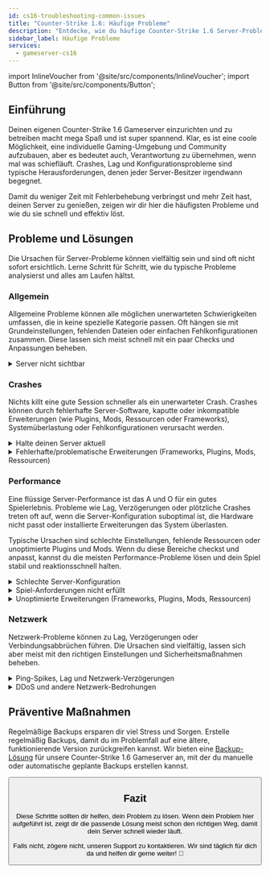 ```yaml
---
id: cs16-troubleshooting-common-issues
title: "Counter-Strike 1.6: Häufige Probleme"
description: "Entdecke, wie du häufige Counter-Strike 1.6 Server-Probleme behebst, damit dein Spiel reibungslos läuft → Jetzt mehr erfahren"
sidebar_label: Häufige Probleme
services:
  - gameserver-cs16
---
```


import InlineVoucher from '@site/src/components/InlineVoucher';
import Button from '@site/src/components/Button';

## Einführung

Deinen eigenen Counter-Strike 1.6 Gameserver einzurichten und zu betreiben macht mega Spaß und ist super spannend. Klar, es ist eine coole Möglichkeit, eine individuelle Gaming-Umgebung und Community aufzubauen, aber es bedeutet auch, Verantwortung zu übernehmen, wenn mal was schiefläuft. Crashes, Lag und Konfigurationsprobleme sind typische Herausforderungen, denen jeder Server-Besitzer irgendwann begegnet.

Damit du weniger Zeit mit Fehlerbehebung verbringst und mehr Zeit hast, deinen Server zu genießen, zeigen wir dir hier die häufigsten Probleme und wie du sie schnell und effektiv löst.


<InlineVoucher />



## Probleme und Lösungen

Die Ursachen für Server-Probleme können vielfältig sein und sind oft nicht sofort ersichtlich. Lerne Schritt für Schritt, wie du typische Probleme analysierst und alles am Laufen hältst.

### Allgemein
Allgemeine Probleme können alle möglichen unerwarteten Schwierigkeiten umfassen, die in keine spezielle Kategorie passen. Oft hängen sie mit Grundeinstellungen, fehlenden Dateien oder einfachen Fehlkonfigurationen zusammen. Diese lassen sich meist schnell mit ein paar Checks und Anpassungen beheben.

<details>
  <summary>Server nicht sichtbar</summary>

Wenn dein Server nicht in der Serverliste auftaucht, kann das daran liegen, dass die Initialisierung nicht erfolgreich abgeschlossen wurde. Das kann z.B. an einer fehlerhaften Konfiguration oder beschädigten Dateien liegen. Weitere Infos findest du meist in der Server-Konsole oder in Logdateien. Außerdem solltest du sicherstellen, dass keine falschen Filtereinstellungen in der Serverliste aktiv sind, die verhindern, dass dein Server angezeigt wird.

</details>


### Crashes

Nichts killt eine gute Session schneller als ein unerwarteter Crash. Crashes können durch fehlerhafte Server-Software, kaputte oder inkompatible Erweiterungen (wie Plugins, Mods, Ressourcen oder Frameworks), Systemüberlastung oder Fehlkonfigurationen verursacht werden.

<details>
  <summary>Halte deinen Server aktuell</summary>

Deinen Gameserver immer auf der neuesten Version zu betreiben ist essenziell für Stabilität, Sicherheit und Kompatibilität. Game-Updates, Framework-Änderungen oder Anpassungen an Drittanbieter-Tools können sonst zu ernsten Problemen führen, wenn dein Server veraltet ist.

Ein veralteter Gameserver kann Crashes, unerwartetes Verhalten oder sogar Startprobleme verursachen.

![img](https://screensaver01.zap-hosting.com/index.php/s/JXLHyHeMJqErHLJ/preview)


</details>

<details>
  <summary>Fehlerhafte/problematische Erweiterungen (Frameworks, Plugins, Mods, Ressourcen)</summary>

Crashes werden oft durch fehlerhafte oder veraltete Erweiterungen verursacht. Egal ob Framework, Plugin, Mod oder Ressource – Probleme tauchen auf, wenn eine Erweiterung nicht mit der aktuellen Spielversion kompatibel ist oder Bugs im Code hat.

Das kann zu unerwarteten Server-Crashes, Freezes oder Fehlern führen, vor allem wenn mehrere problematische Erweiterungen zusammenwirken. Wenn du vermutest, dass eine Erweiterung schuld ist, deaktiviere sie testweise und schau, ob dein Server stabil bleibt. So findest du schnell heraus, welche Erweiterung Ärger macht.

Achte darauf, dass alle Erweiterungen, die du nutzt, aktuell, aktiv gepflegt und auf Kompatibilität mit deiner Spielversion getestet sind, um Crashes und Ausfälle zu vermeiden.

Um die Ursache von Crashes zu isolieren, hilft es oft, zusätzlichen Content temporär zu deaktivieren. Starte mit einer Minimal-Konfiguration und prüfe, ob das Problem weiterhin besteht. Wenn nicht, füge Erweiterungen, Mods oder Ressourcen Schritt für Schritt wieder hinzu und teste nach jedem Schritt. So findest du gezielt den Übeltäter. Diese Methode spart Zeit und basiert auf Fakten statt Vermutungen.

</details>

### Performance

Eine flüssige Server-Performance ist das A und O für ein gutes Spielerlebnis. Probleme wie Lag, Verzögerungen oder plötzliche Crashes treten oft auf, wenn die Server-Konfiguration suboptimal ist, die Hardware nicht passt oder installierte Erweiterungen das System überlasten.

Typische Ursachen sind schlechte Einstellungen, fehlende Ressourcen oder unoptimierte Plugins und Mods. Wenn du diese Bereiche checkst und anpasst, kannst du die meisten Performance-Probleme lösen und dein Spiel stabil und reaktionsschnell halten.

<details>
  <summary>Schlechte Server-Konfiguration</summary>

Falsche oder schlecht angepasste Server-Einstellungen können zu höherem Ressourcenverbrauch führen und Performance-Probleme wie Lag oder Ruckler verursachen. Achte darauf, dass deine Konfigurationswerte den empfohlenen Einstellungen für dein Spiel und die Servergröße entsprechen. Überprüfe und passe sie bei Bedarf an, damit dein Server möglichst effizient läuft.

Du kannst deine Konfiguration über die verfügbaren Einstellungen im **Settings** Bereich oder direkt in den Konfigurationsdateien unter **Configs** im Webinterface ändern.

</details>

<details>
  <summary>Spiel-Anforderungen nicht erfüllt</summary>

Damit dein Gameserver flüssig und zuverlässig läuft, ist es wichtig, eine Konfiguration zu wählen, die zu deinem geplanten Projekt passt. Die Anforderungen variieren stark je nach Spiel, Nutzung von Erweiterungen wie Mods, Plugins oder Ressourcen und der erwarteten Spielerzahl.

ZAP-Hosting gibt dir während der Bestellung eine empfohlene Mindestkonfiguration an die Hand. Diese basiert auf typischen Anwendungsfällen und soll dir helfen, gängige Performance-Probleme wie Lag, Crashes oder lange Ladezeiten zu vermeiden.

![img](https://screensaver01.zap-hosting.com/index.php/s/87ADJdwNAXxXxdk/preview)

Halte dich an diese Empfehlungen oder skaliere bei Bedarf hoch, um optimale Stabilität und das beste Erlebnis für dich und deine Spieler zu gewährleisten. Das ist eine Mindestempfehlung.

Je nach Umfang deines Projekts und Menge an zusätzlichem Content können die benötigten Ressourcen von Anfang an höher sein oder mit der Zeit steigen. In solchen Fällen ist ein Upgrade deines Gameserver-Pakets der einfachste Weg, um Performance und Stabilität sicherzustellen.

</details>

<details>
  <summary>Unoptimierte Erweiterungen (Frameworks, Plugins, Mods, Ressourcen)</summary>

Nicht alle Erweiterungen sind auf Performance getrimmt. Ob Framework, Plugin, Mod oder Ressource – schlechte Umsetzung kann auf deinem Server zu erheblichen Performance-Problemen führen. Oft funktioniert die Funktionalität zwar, aber die Ausführung ist ineffizient, zu komplex oder belastet die Server-Ressourcen unnötig.

Das kann zu hoher CPU-Auslastung, Speicherlecks, Lag oder sogar Crashes führen, besonders wenn mehrere unoptimierte Komponenten zusammenwirken. Achte immer darauf, dass Erweiterungen aktiv gepflegt, gut dokumentiert und auf Performance getestet sind. Im Zweifel hilft Feedback aus der Community oder das Monitoring der Server-Performance, um Problemquellen zu finden.

Um die Ursache von Performance-Problemen zu isolieren, hilft es oft, zusätzlichen Content temporär zu deaktivieren. Starte mit einer Minimal-Konfiguration und prüfe, ob das Problem weiterhin besteht. Wenn nicht, füge Erweiterungen, Mods oder Ressourcen Schritt für Schritt wieder hinzu und teste nach jedem Schritt. So findest du gezielt den Übeltäter, egal ob Konflikt, Speicherleck oder zu hoher Ressourcenverbrauch.

Diese Methode spart Zeit und basiert auf Fakten statt Vermutungen.

</details>



### Netzwerk
Netzwerk-Probleme können zu Lag, Verzögerungen oder Verbindungsabbrüchen führen. Die Ursachen sind vielfältig, lassen sich aber meist mit den richtigen Einstellungen und Sicherheitsmaßnahmen beheben.

<details>
  <summary>Ping-Spikes, Lag und Netzwerk-Verzögerungen</summary>

Ping-Spikes, Lag und Netzwerk-Verzögerungen entstehen meist durch begrenzte Server-Ressourcen wie zu wenig CPU-Leistung, RAM oder Bandbreite.

Sie können auch auftreten, wenn der Server durch viele Spieler oder ressourcenintensive Skripte und Plugins überlastet ist. Netzwerkprobleme wie schlechte Routing-Wege, externe Überlastungen oder ein Serverstandort weit weg von der Spielerbasis erhöhen die Latenz zusätzlich.

Außerdem können Hintergrundprozesse, instabile Internetverbindungen, Paketverluste und veraltete oder falsch konfigurierte Server-Software spürbare Performance-Probleme im Spiel verursachen.

Wenn du Lag oder hohen Ping auf deinem Server hast, kannst du ein paar einfache Schritte probieren, um die Performance zu verbessern. Stelle zuerst sicher, dass dein Server die empfohlenen Specs für dein Spiel und Projekt erfüllt oder übertrifft. Ein Serverstandort nahe bei deiner Spielerbasis hilft ebenfalls, die Latenz zu reduzieren.

Wenn du vermutest, dass Routing-Probleme oder externe Netzwerk-Störungen die Ursache sind, zögere nicht, unseren Support zu kontaktieren. Wir helfen dir, die Situation zu analysieren und die beste Lösung zu finden.


</details>

<details>
  <summary>DDoS und andere Netzwerk-Bedrohungen</summary>

Gameserver sind gelegentlich Ziel von bösartigen Netzwerk-Attacken, vor allem Distributed Denial of Service (DDoS)-Angriffe. Diese fluten den Server mit extrem viel Traffic, was zu Lag, Verbindungsverlust oder sogar kompletter Downtime führt. Manchmal versuchen Angreifer auch, Netzwerk-Schwachstellen auszunutzen oder die Server-Stabilität durch wiederholte Verbindungsversuche oder ungewöhnliche Datenmuster zu stören.

Die meisten dieser Bedrohungen liegen außerhalb der Kontrolle des normalen Nutzers, aber ZAP-Hosting bietet integrierten Schutz und Abwehrmechanismen, um deinen Server vor gängigen und fortgeschrittenen Angriffen zu schützen. Wenn du vermutest, dass dein Server Ziel eines Angriffs ist und Probleme verursacht, kontaktiere unseren Support für Hilfe und weitere Schritte.

</details>






## Präventive Maßnahmen 

Regelmäßige Backups ersparen dir viel Stress und Sorgen. Erstelle regelmäßig Backups, damit du im Problemfall auf eine ältere, funktionierende Version zurückgreifen kannst. Wir bieten eine [Backup-Lösung](gameserver-backups.md) für unsere Counter-Strike 1.6 Gameserver an, mit der du manuelle oder automatische geplante Backups erstellen kannst.



<Button label="Zugriff auf ZAP-Storage" link="https://zap-hosting.com/en/customer/home/storage/" block/>






## Fazit

Diese Schritte sollten dir helfen, dein Problem zu lösen. Wenn dein Problem hier aufgeführt ist, zeigt dir die passende Lösung meist schon den richtigen Weg, damit dein Server schnell wieder läuft.

Falls nicht, zögere nicht, unseren Support zu kontaktieren. Wir sind täglich für dich da und helfen dir gerne weiter! 🙂

<InlineVoucher />